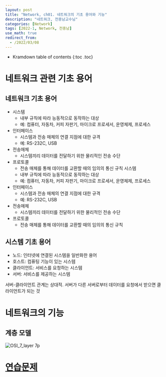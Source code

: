 ```yaml
---
layout: post
title: "Network, ch01. 네트워크의 기초 용어와 기능"
description: "네트워크, 전중남교수님"
categories: [Network]
tags: [2022-1, Network, 전중남]
use_math: true
redirect_from:
  - /2022/03/08
---
```


* Kramdown table of contents
{:toc .toc} 

# 네트워크 관련 기초 용어

## 네트워크 기초 용어

- 시스템
  - 내부 규칙에 따라 능동적으로 동작하는 대상
  - 예: 컴퓨터, 자동차, 커피 자판기, 마이크로 프로세서, 운영체제, 프로세스
- 인터페이스
  - 시스템과 전송 매체의 연결 지점에 대한 규격
  - 예: RS-232C, USB
- 전송매체
  - 시스템끼리 데이터를 전달하기 위한 물리적인 전송 수단
- 프로토콜
  - 전송 매체를 통해 데이터를 교환할 때의 임의의 통신 규칙
시스템
  - 내부 규칙에 따라 능동적으로 동작하는 대상
  - 예: 컴퓨터, 자동차, 커피 자판기, 마이크로 프로세서, 운영체제, 프로세스
- 인터페이스
  - 시스템과 전송 매체의 연결 지점에 대한 규격
  - 예: RS-232C, USB
- 전송매체
  - 시스템끼리 데이터를 전달하기 위한 물리적인 전송 수단
- 프로토콜
  - 전송 매체를 통해 데이터를 교환할 때의 임의의 통신 규칙

## 시스템 기초 용어

- 노드: 인터넷에 연결된 시스템을 일반화한 용어
- 호스트: 컴퓨팅 기능이 있는 시스템
- 클라이언트: 서비스를 요청하는 시스템
- 서버: 서비스를 제공하는 시스템

서버-클라이언트 관계는 상대적.
서버가 다른 서버로부터 데이터를 요청에서 받으면 클라이언트가 되는 것

# 네트워크의 기능

## 계층 모델

![OSI_7_layer](https://media.vlpt.us/images/realiron/post/e39bf9c2-b652-4ac9-a3d9-6d651e77ec32/The_7_Layers_of_OSI.png)
7p

# [연습문제](https://korean-otter.tistory.com/entry/%EC%89%BD%EA%B2%8C-%EB%B0%B0%EC%9A%B0%EB%8A%94-%EB%8D%B0%EC%9D%B4%ED%84%B0-%ED%86%B5%EC%8B%A0%EA%B3%BC-%EC%BB%B4%ED%93%A8%ED%84%B0-%EB%84%A4%ED%8A%B8%EC%9B%8C%ED%81%AC-%EC%97%B0%EC%8A%B5%EB%AC%B8%EC%A0%9C-1%EC%9E%A5?category=934118)

